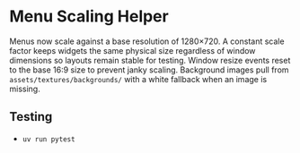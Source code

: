 # Menu Scaling Helper

Menus now scale against a base resolution of 1280×720.  A constant scale
factor keeps widgets the same physical size regardless of window
dimensions so layouts remain stable for testing. Window resize events
reset to the base 16:9 size to prevent janky scaling. Background images pull
from `assets/textures/backgrounds/` with a white fallback when an image
is missing.

## Testing
- `uv run pytest`
